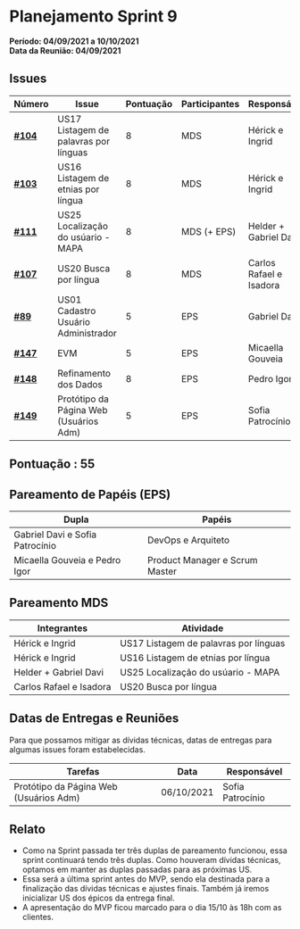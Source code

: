 # Planejamento Sprint 9

**Período: 04/09/2021 a 10/10/2021**<br>
**Data da Reunião: 04/09/2021**

## Issues

| Número | Issue | Pontuação | Participantes | Responsável |
|--------|-------|-----------|---------------|-------------|
| [**#104**](https://github.com/fga-eps-mds/2021.1-Multilind-Docs/issues/104) | US17 Listagem de palavras por línguas | 8 | MDS | Hérick e Ingrid |
| [**#103**](https://github.com/fga-eps-mds/2021.1-Multilind-Docs/issues/103) | US16 Listagem de etnias por língua | 8 | MDS | Hérick e Ingrid |
| [**#111**](https://github.com/fga-eps-mds/2021.1-Multilind-Docs/issues/111) | US25 Localização do usúario - MAPA | 8 | MDS (+ EPS) | Helder + Gabriel Davi |
| [**#107**](https://github.com/fga-eps-mds/2021.1-Multilind-Docs/issues/107) | US20 Busca por língua | 8 | MDS | Carlos Rafael e Isadora |
| [**#89**](https://github.com/fga-eps-mds/2021.1-Multilind-Docs/issues/89) | US01 Cadastro Usuário Administrador | 5 | EPS | Gabriel Davi |
| [**#147**](https://github.com/fga-eps-mds/2021.1-Multilind-Docs/issues/147) | EVM | 5 | EPS | Micaella Gouveia |
| [**#148**](https://github.com/fga-eps-mds/2021.1-Multilind-Docs/issues/148) | Refinamento dos Dados | 8 | EPS | Pedro Igor |
| [**#149**](https://github.com/fga-eps-mds/2021.1-Multilind-Docs/issues/149) | Protótipo da Página Web (Usuários Adm)| 5 | EPS | Sofia Patrocínio |


## Pontuação : 55

## Pareamento de Papéis (EPS)
| Dupla | Papéis |
|-------|--------|
| Gabriel Davi e Sofia Patrocínio | DevOps e Arquiteto |
| Micaella Gouveia e Pedro Igor | Product Manager e Scrum Master |

## Pareamento MDS
| Integrantes | Atividade |
|-------------|-----------|
| Hérick e Ingrid | US17 Listagem de palavras por línguas |
| Hérick e Ingrid | US16 Listagem de etnias por língua |
| Helder + Gabriel Davi | US25 Localização do usúario - MAPA |
| Carlos Rafael e Isadora | US20 Busca por língua |

## Datas de Entregas e Reuniões
Para que possamos mitigar as dívidas técnicas, datas de entregas para algumas issues foram estabelecidas.

| Tarefas | Data | Responsável |
|---------|------|-------------|
| Protótipo da Página Web (Usuários Adm) | 06/10/2021 | Sofia Patrocínio |

## Relato
* Como na Sprint passada ter três duplas de pareamento funcionou, essa sprint continuará tendo três duplas. Como houveram dívidas técnicas, optamos em manter as duplas passadas para as próximas US.
* Essa será a última sprint antes do MVP, sendo ela destinada para a finalização das dívidas técnicas e ajustes finais. Também já iremos inicializar US dos épicos da entrega final.
* A apresentação do MVP ficou marcado para o dia 15/10 às 18h com as clientes. 
